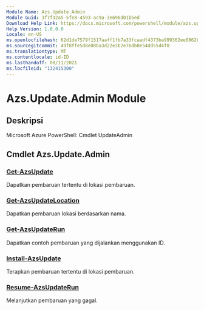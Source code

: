 ```yaml
---
Module Name: Azs.Update.Admin
Module Guid: 3f7f32a5-5fe8-4593-ac9a-3e696d01b5ed
Download Help Link: https://docs.microsoft.com/powershell/module/azs.update.admin
Help Version: 1.0.0.0
Locale: en-US
ms.openlocfilehash: 62d1de7579f1517aaff1fb7a33fcaadf4373ba999362ee0862b8a588d1f5fd79
ms.sourcegitcommit: 49f8ffe5d8e08ba3d22e3b2e76db0e54dd55d4f0
ms.translationtype: MT
ms.contentlocale: id-ID
ms.lasthandoff: 08/11/2021
ms.locfileid: "132415300"
---
```

# Azs.Update.Admin Module
## Deskripsi
Microsoft Azure PowerShell: Cmdlet UpdateAdmin

## Cmdlet Azs.Update.Admin
### [Get-AzsUpdate](Get-AzsUpdate.md)
Dapatkan pembaruan tertentu di lokasi pembaruan.

### [Get-AzsUpdateLocation](Get-AzsUpdateLocation.md)
Dapatkan pembaruan lokasi berdasarkan nama.

### [Get-AzsUpdateRun](Get-AzsUpdateRun.md)
Dapatkan contoh pembaruan yang dijalankan menggunakan ID.

### [Install-AzsUpdate](Install-AzsUpdate.md)
Terapkan pembaruan tertentu di lokasi pembaruan.

### [Resume-AzsUpdateRun](Resume-AzsUpdateRun.md)
Melanjutkan pembaruan yang gagal.

